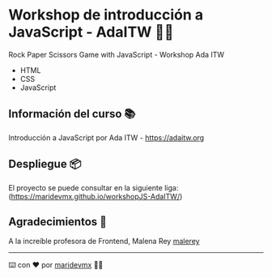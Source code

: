 # Workshop de introducción a JavaScript - AdaITW 👩‍💻

Rock Paper Scissors Game with JavaScript - Workshop Ada ITW

* HTML
* CSS
* JavaScript

## Información del curso 📚

Introducción a JavaScript por Ada ITW - https://adaitw.org

## Despliegue 📦

El proyecto se puede consultar en la siguiente liga: (https://maridevmx.github.io/workshopJS-AdaITW/)

## Agradecimientos 🎁

A la increíble profesora de Frontend, Malena Rey [malerey](https://github.com/malerey)

---
⌨️ con ❤️ por [maridevmx](https://github.com/maridevmx) 👩‍💻
